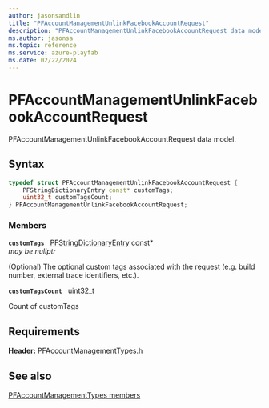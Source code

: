 ```yaml
---
author: jasonsandlin
title: "PFAccountManagementUnlinkFacebookAccountRequest"
description: "PFAccountManagementUnlinkFacebookAccountRequest data model."
ms.author: jasonsa
ms.topic: reference
ms.service: azure-playfab
ms.date: 02/22/2024
---
```


# PFAccountManagementUnlinkFacebookAccountRequest  

PFAccountManagementUnlinkFacebookAccountRequest data model.  

## Syntax  
  
```cpp
typedef struct PFAccountManagementUnlinkFacebookAccountRequest {  
    PFStringDictionaryEntry const* customTags;  
    uint32_t customTagsCount;  
} PFAccountManagementUnlinkFacebookAccountRequest;  
```
  
### Members  
  
**`customTags`** &nbsp; [PFStringDictionaryEntry](../../pftypes/structs/pfstringdictionaryentry.md) const*  
*may be nullptr*  
  
(Optional) The optional custom tags associated with the request (e.g. build number, external trace identifiers, etc.).
  
**`customTagsCount`** &nbsp; uint32_t  
  
Count of customTags
  
  
## Requirements  
  
**Header:** PFAccountManagementTypes.h
  
## See also  
[PFAccountManagementTypes members](../pfaccountmanagementtypes_members.md)  

  
  
